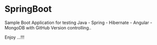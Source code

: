 # SpringBoot
Sample Boot Application for testing Java - Spring - Hibernate - Angular - MongoDB with GitHub Version controlling..

Enjoy ...!!!
